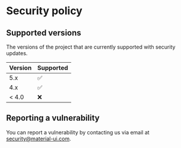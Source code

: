 # Security policy

## Supported versions

The versions of the project that are currently supported with security updates.

| Version | Supported          |
| ------- | ------------------ |
| 5.x     | :white_check_mark: |
| 4.x     | :white_check_mark: |
| < 4.0   | :x:                |

## Reporting a vulnerability

You can report a vulnerability by contacting us via email at [security@material-ui.com](mailto:security@material-ui.com).
